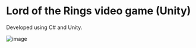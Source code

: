 # Lord of the Rings video game (Unity)
Developed using C# and Unity.

![image](https://github.com/josejuanmartinez/videogamesAI/assets/36634572/f6102e88-05a6-4aef-bd05-559236369553)


